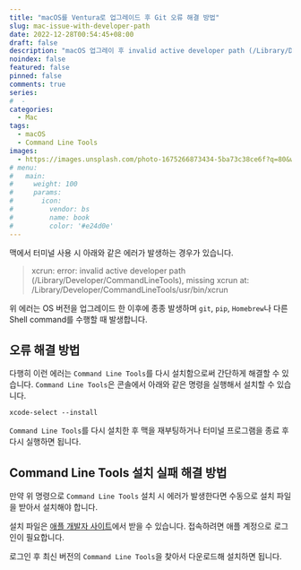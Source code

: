 ```yaml
---
title: "macOS를 Ventura로 업그레이드 후 Git 오류 해결 방법"
slug: mac-issue-with-developer-path
date: 2022-12-28T00:54:45+08:00
draft: false
description: "macOS 업그레이 후 invalid active developer path (/Library/Developer/CommandLineTools) 에러가 발생할때 해결 방법"
noindex: false
featured: false
pinned: false
comments: true
series:
#  - 
categories:
  - Mac
tags:
  - macOS
  - Command Line Tools
images:
  - https://images.unsplash.com/photo-1675266873434-5ba73c38ce6f?q=80&w=2914&auto=format&fit=crop&ixlib=rb-4.0.3
# menu:
#   main:
#     weight: 100
#     params:
#       icon:
#         vendor: bs
#         name: book
#         color: '#e24d0e'
---
```


맥에서 터미널 사용 시 아래와 같은 에러가 발생하는 경우가 있습니다.

> xcrun: error: invalid active developer path (/Library/Developer/CommandLineTools), missing xcrun at: /Library/Developer/CommandLineTools/usr/bin/xcrun

위 에러는 OS 버전을 업그레이드 한 이후에 종종 발생하며 `git`, `pip`, `Homebrew`나 다른 Shell command를 수행할 때 발생합니다.

## 오류 해결 방법

다행히 이런 에러는 `Command Line Tools`를 다시 설치함으로써 간단하게 해결할 수 있습니다. `Command Line Tools`은 콘솔에서 아래와 같은 명령을 실행해서 설치할 수 있습니다.

```
xcode-select --install
```

`Command Line Tools`를 다시 설치한 후 맥을 재부팅하거나 터미널 프로그램을 종료 후 다시 실행하면 됩니다.


## Command Line Tools 설치 실패 해결 방법

만약 위 명령으로 `Command Line Tools` 설치 시 에러가 발생한다면 수동으로 설치 파일을 받아서 설치해야 합니다.

설치 파일은 [애플 개발자 사이트](https://developer.apple.com/download/all/)에서 받을 수 있습니다. 접속하려면 애플 계정으로 로그인이 필요합니다.

로그인 후 최신 버전의 `Command Line Tools`을 찾아서 다운로드해 설치하면 됩니다.



